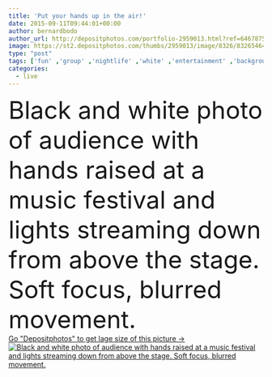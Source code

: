 ```yaml
---
title: 'Put your hands up in the air!'
date: 2015-09-11T09:44:01+00:00
author: bernardbodo
author_url: http://depositphotos.com/portfolio-2959013.html?ref=64678756
image: https://st2.depositphotos.com/thumbs/2959013/image/8326/83265464/api_thumb_450.jpg?forcejpeg=true
type: "post"
tags: ['fun' ,'group' ,'nightlife' ,'white' ,'entertainment' ,'background' ,'celebration' ,'event' ,'happy' ,'human' ,'party' ,'young' ,'people' ,'cheering' ,'happiness' ,'cheerful' ,'air' ,'up' ,'light' ,'black' ,'silhouette' ,'hands' ,'hand' ,'open' ,'pop' ,'smoke' ,'festival' ,'night' ,'band' ,'sound' ,'live' ,'music' ,'performance' ,'stage' ,'spotlight' ,'show' ,'dance' ,'rock' ,'dj' ,'concert' ,'club' ,'disco' ,'crowd' ,'audience' ,'fan' ,'Raising' ,'popular' ,'and' ,'de' ,'applauding' ]
categories: 
  - live
---
```

<div aling="center">
            <font size="60"> Black and white photo of audience with hands raised at a music festival and lights streaming down from above the stage. Soft focus, blurred movement.</font>   
</div>
<div>
    <a href='https://depositphotos.com/83265464/stock-photo-put-your-hands-up-in.html?ref=64678756' target=_blank > Go "Depositphotos" to get lage size of this picture ->
        <img href='https://depositphotos.com/83265464/stock-photo-put-your-hands-up-in.html?ref=64678756' src='https://st2.depositphotos.com/2959013/8326/i/950/depositphotos_83265464-stock-photo-put-your-hands-up-in.jpg?forcejpeg=true' alt='Black and white photo of audience with hands raised at a music festival and lights streaming down from above the stage. Soft focus, blurred movement.' >
    </a>
</div>
